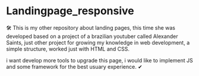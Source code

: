 # Landingpage_responsive

🛠 This is my other repository about landing pages, this time she was developed based on a project of a brazilian youtuber called Alexander Saints, 
just other project for growing my knowledge in web development, a simple structure, worked just with HTML and CSS.

i want develop more tools to upgrade this page, i would like to implement JS and some framework for the best usuary experience. ✔
